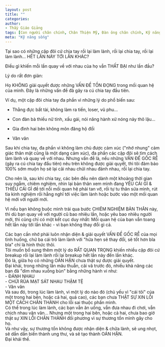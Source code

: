 ```yaml
---
layout: post
title: ""
categories:
author:
- Thầy Giáo Giảng
tags: [Con người chân chính, Chân Thiện Mỹ, Đàn ông chân chính, Kỹ năng sống, trung tâm của chính mình]
meta: "Kỹ năng sống"
---
```

Tại sao có những cặp đôi cứ chia tay rồi lại làm lành, rồi lại chia tay, rồi lại làm lành... HẾT LẦN NÀY TỚI LẦN KHÁC?

Điều gì khiến mỗi lần quay về với nhau của họ vẫn THẤT BẠI như lần đầu?

Lý do rất đơn giản:

Họ KHÔNG giải quyết được những VẤN ĐỀ TỒN ĐỌNG trong mối quan hệ của mình. Đây là những vấn đề đã gây ra cú chia tay đầu tiên.

Ví dụ, một cặp đôi chia tay đa phần vì những lý do phổ biến sau:

- Thằng đực bất tài, không làm ra tiền, loser, vũ phu...

- Con đàn bà thiếu nữ tính, xấu gái, nói năng hành xử nóng nảy thô lậu...

- Gia đình hai bên không môn đăng hộ đối

- Vân vân

Sau khi chia tay, đa phần vì không làm chủ được cảm xúc ("nhớ nhung" cảm giác thân mật cũng là một dạng cảm xúc), đa phần các cặp đôi sẽ tìm cách làm lành và quay về với nhau.
Nhưng vấn đề là, nếu những VẤN ĐỀ GỐC RỄ (gây ra cú chia tay đầu tiên) nêu trên không được giải quyết, thì tôi đảm bảo 100% sớm muộn họ sẽ lại cãi nhau chửi nhau đánh nhau, rồi lại chia tay.

Cho nên là, sau khi chia tay, các bên đều nên dành một khoảng thời gian suy ngẫm, chiêm nghiệm, nhìn lại bản thân xem mình đang YẾU CÁI GÌ & THIẾU CÁI GÌ để tới nỗi mối quan hệ phải tan vỡ, rồi tự tu thân sửa mình, rút tỉa kinh nghiệm rồi hẵng nghĩ tới việc làm lành hoặc bước vào một mối quan hệ mới với người mới.

Vì nếu bạn không buộc mình trải qua bước CHIÊM NGHIỆM BẢN THÂN này, thì dù bạn quay về với người cũ bao nhiêu lần, hoặc yêu bao nhiêu người mới, thì cũng chỉ có một kết cục duy nhất: Mối quan hệ của bạn vẫn toang hết lần này tới lần khác - vì bạn không thay đổi gì cả.<!--excerpt.s-->
<div class="post-copyright"><div class="content">Các bạn cần nhớ phải luôn nhận diện & giải quyết VẤN ĐỀ GỐC RỄ của mọi tình huống, chứ ba cái trò làm lành với "hứa hẹn sẽ thay đổi, sẽ tốt hơn bla bla" chỉ là hình thức thôi.</div></div>
<div class="post-copyright"><div class="content">Tôi muốn bổ sung thêm một lý do RẤT QUAN TRỌNG khiến nhiều cặp đôi cứ breakup rồi lại làm lành rồi lại breakup hết lần này đến lần khác.<br />
Đó là, giữa họ có những OÁN HẬN chưa thật sự được giải quyết.<br />
Đại khái, trong những lần mâu thuẫn, cãi vã trước đó, nhiều khả năng các bạn đã "dìm nhau xuống bùn" bằng những hành vi như:<br />
- ĐÁNH NHAU<br />
- CHỬI RỦA MẠT SÁT NHAU THẬM TỆ <br />
- Vân vân <br />
 Và sau đó, trong lúc làm lành, vì một lý do nào đó (chủ yếu vì "cái tôi" của một trong hai bên, hoặc cả hai, quá cao), các bạn chưa THẬT SỰ XIN LỖI MỘT CÁCH CHÂN THÀNH cho lỗi sai thuộc phần mình.<br />
Có thể trong lúc làm lành, các bạn vẫn ăn uống, vẫn đưa nhau đi chơi, vẫn chịch nhau vân vân... Nhưng một trong hai bên, hoặc cả hai, chưa bao giờ thật sự XIN LỖI CHÂN THÀNH đối phương vì sự thương tổn mình gây cho họ.<br />
Và như vậy, sự thương tổn không được nhận diện & chữa lành, sẽ ung nhọt, sẽ dần dần biến thành ung thư, và sẽ tạo thành OÁN HẬN.<br /> 
Đại khái thế.</div></div>